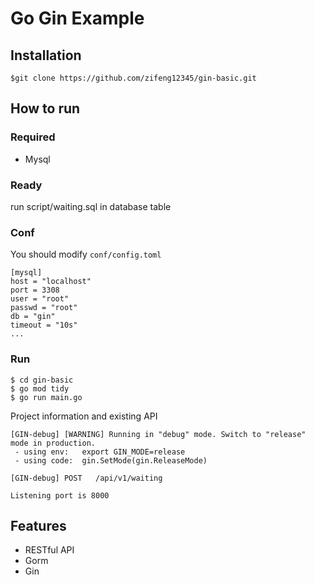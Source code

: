 # Go Gin Example 

## Installation
```
$git clone https://github.com/zifeng12345/gin-basic.git
```

## How to run

### Required

- Mysql

### Ready

run script/waiting.sql in database table

### Conf

You should modify `conf/config.toml`

```
[mysql]
host = "localhost"
port = 3308
user = "root"
passwd = "root"
db = "gin"
timeout = "10s"
...
```

### Run
```
$ cd gin-basic
$ go mod tidy
$ go run main.go 
```

Project information and existing API

```
[GIN-debug] [WARNING] Running in "debug" mode. Switch to "release" mode in production.
 - using env:	export GIN_MODE=release
 - using code:	gin.SetMode(gin.ReleaseMode)

[GIN-debug] POST   /api/v1/waiting

Listening port is 8000
```

## Features

- RESTful API
- Gorm
- Gin